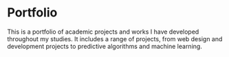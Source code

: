 # Portfolio
This is a portfolio of academic projects and works I have developed throughout my studies. It includes a range of projects, from  web design and development projects to predictive algorithms and machine learning. 
